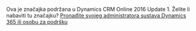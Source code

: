 Ova je značajka podržana u Dynamics CRM Online 2016 Update 1. Želite li nabaviti tu značajku? [Pronađite svojeg administratora sustava Dynamics 365 ili osobu za podršku](../basics/find-administrator-support.md)
